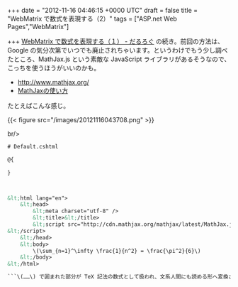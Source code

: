 
+++
date = "2012-11-16 04:46:15 +0000 UTC"
draft = false
title = "WebMatrix で数式を表現する（2）"
tags = ["ASP.net Web Pages","WebMatrix"]

+++
<a href="https://blog.daruyanagi.jp/entry/2012/11/16/042840">WebMatrix で数式を表現する（１） - だるろぐ</a> の続き。前回の方法は、Google の気分次第でいつでも廃止されちゃいます。というわけでもう少し調べたところ、MathJax.js という素敵な JavaScript ライブラリがあるそうなので、こっちを使うほうがいいのかも。

<ul>
<li><a href="http://www.mathjax.org/">http://www.mathjax.org/</a></li>
<li><a href="http://genkuroki.web.fc2.com/">MathJaxの使い方</a></li>
</ul>たとえばこんな感じ。

{{< figure src="/images/20121116043708.png"  >}}

br/>

```html
# Default.cshtml

@{
    
}



&lt;html lang="en">
    &lt;head>
        &lt;meta charset="utf-8" />
        &lt;title>&lt;/title>
        &lt;script src="http://cdn.mathjax.org/mathjax/latest/MathJax.js?config=TeX-AMS_HTML">
&lt;/script>
    &lt;/head>
    &lt;body>
        \(\sum_{n=1}^\infty \frac{1}{n^2} = \frac{\pi^2}{6}\)
    &lt;/body>
&lt;/html>

```\(……\) で囲まれた部分が TeX 記法の数式として扱われ、文系人間にも読める形へ変換されます。もはや WebMatrix （ASP.NET Web Page）である必要すらない、とても汎用的な方法ですね！難点と言えば、複雑怪奇ゲロゲロな HTML タグが吐き出されることと、ちょっと余計な機能が多すぎるかな、といった点でしょうか。ほとんど難癖に近いですけれど。あと思いつくのは <a href="http://blogs.wankuma.com/pizyumi/archive/2012/05/19/271826.aspx">while(true);</a> のような方法を利用して、サーバー側でレンダリングする方法でしょうか。そっちのほうが WebMatrix とは思いますが、ちょっとめんどくさいですね。


